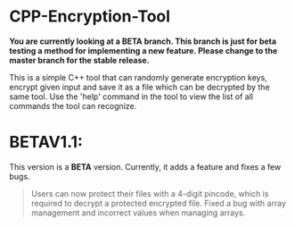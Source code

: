 # CPP-Encryption-Tool

**You are currently looking at a BETA branch. This branch is just for beta testing a method for implementing a new feature. Please change to the master branch for the stable release.**

This is a simple C++ tool that can randomly generate encryption keys, encrypt given input and save it as a file which can be decrypted by the same tool. 
Use the 'help' command in the tool to view the list of all commands the tool can recognize.

# BETAV1.1:

This version is a **BETA** version. Currently, it adds a feature and fixes a few bugs.
> Users can now protect their files with a 4-digit pincode, which is required to decrypt a protected encrypted file.
> Fixed a bug with array management and incorrect values when managing arrays.